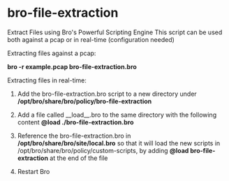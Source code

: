 # bro-file-extraction
Extract Files using Bro's Powerful Scripting Engine
This script can be used both against a pcap or in real-time (configuration needed)

Extracting files against a pcap:

__bro -r example.pcap bro-file-extraction.bro__

Extracting files in real-time:
1. Add the bro-file-extraction.bro script to a new directory under __/opt/bro/share/bro/policy/bro-file-extraction__
2. Add a file called \_\_load\_\_.bro to the same directory with the following content
__@load ./bro-file-extraction.bro__

3. Reference the bro-file-extraction.bro in __/opt/bro/share/bro/site/local.bro__ so that it will load the new scripts in
/opt/bro/share/bro/policy/custom-scripts, by adding __@load bro-file-extraction__ at the end of the file
4. Restart Bro
